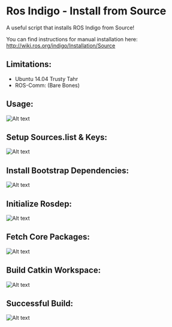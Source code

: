 Ros Indigo - Install from Source
================================

A useful script that installs ROS Indigo from Source!

You can find instructions for manual installation here: 
http://wiki.ros.org/indigo/Installation/Source

Limitations:
-----------

- Ubuntu 14.04 Trusty Tahr
- ROS-Comm: (Bare Bones)

Usage:
-----

![Alt text](https://github.com/pranav-srinivas-kumar/Projects/blob/master/Python/ROS-Indigo-Installer/screenshots/Usage.png?raw=true "Usage")

Setup Sources.list & Keys:
-------------------------

![Alt text](https://github.com/pranav-srinivas-kumar/Projects/blob/master/Python/ROS-Indigo-Installer/screenshots/Setup.png?raw=true "Setup")

Install Bootstrap Dependencies:
------------------------------

![Alt text](https://github.com/pranav-srinivas-kumar/Projects/blob/master/Python/ROS-Indigo-Installer/screenshots/Bootstrap.png?raw=true "Bootstrap")

Initialize Rosdep:
-----------------

![Alt text](https://github.com/pranav-srinivas-kumar/Projects/blob/master/Python/ROS-Indigo-Installer/screenshots/Rosdep.png?raw=true "Setup")

Fetch Core Packages:
-------------------

![Alt text](https://github.com/pranav-srinivas-kumar/Projects/blob/master/Python/ROS-Indigo-Installer/screenshots/Core.png?raw=true "Setup")

Build Catkin Workspace:
----------------------

![Alt text](https://github.com/pranav-srinivas-kumar/Projects/blob/master/Python/ROS-Indigo-Installer/screenshots/Build.png?raw=true "Setup")

Successful Build:
----------------

![Alt text](https://github.com/pranav-srinivas-kumar/Projects/blob/master/Python/ROS-Indigo-Installer/screenshots/Done.png?raw=true "Setup")


